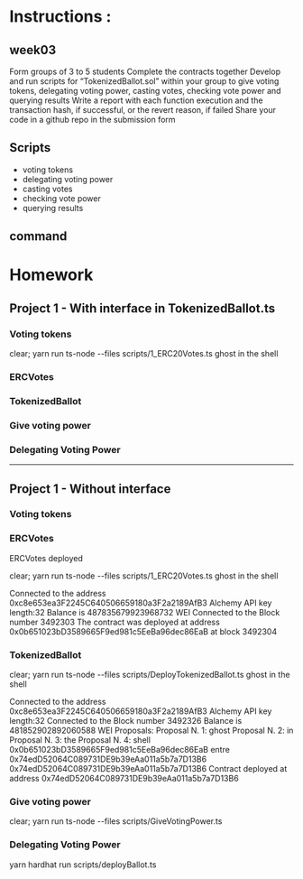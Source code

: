 # Instructions : 
## week03
Form groups of 3 to 5 students
Complete the contracts together
Develop and run scripts for “TokenizedBallot.sol” within your group to give voting tokens, delegating voting power, casting votes, checking vote power and querying results
Write a report with each function execution and the transaction hash, if successful, or the revert reason, if failed
Share your code in a github repo in the submission form

## Scripts
- voting tokens
- delegating voting power
- casting votes
- checking vote power
- querying results

## command

# Homework

## Project 1 - With interface in TokenizedBallot.ts


### Voting tokens

clear; yarn run ts-node --files scripts/1_ERC20Votes.ts ghost in the shell

### ERCVotes

### TokenizedBallot

### Give voting power 

### Delegating Voting Power


---

## Project 1 - Without interface

### Voting tokens
### ERCVotes
ERCVotes deployed

clear; yarn run ts-node --files scripts/1_ERC20Votes.ts ghost in the shell

Connected to the address 0xc8e653ea3F2245C640506659180a3F2a2189AfB3
Alchemy API key length:32
Balance is 487835679923968732 WEI
Connected to the Block number 3492303
The contract was deployed at address 0x0b651023bD3589665F9ed981c5EeBa96dec86EaB at block 3492304

### TokenizedBallot
clear; yarn run ts-node --files scripts/DeployTokenizedBallot.ts ghost in the shell

Connected to the address 0xc8e653ea3F2245C640506659180a3F2a2189AfB3
Alchemy API key length:32
Connected to the Block number 3492326
Balance is 481852902892060588 WEI
Proposals:
Proposal N. 1: ghost
Proposal N. 2: in
Proposal N. 3: the
Proposal N. 4: shell
0x0b651023bD3589665F9ed981c5EeBa96dec86EaB
entre
0x74edD52064C089731DE9b39eAa011a5b7a7D13B6
0x74edD52064C089731DE9b39eAa011a5b7a7D13B6
Contract deployed at address 0x74edD52064C089731DE9b39eAa011a5b7a7D13B6

### Give voting power 
clear; yarn run ts-node --files scripts/GiveVotingPower.ts




### Delegating Voting Power



yarn hardhat run scripts/deployBallot.ts
